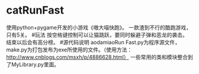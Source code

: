 # catRunFast
使用python+pygame开发的小游戏《嗷大喵快跑》。 一款渣到不行的酷跑游戏，只有5关。
#玩法
按空格键控制可以让猫跳跃，要同时躲避子弹和恶龙的袭击。
结束以后会有高分榜。
#源代码说明
aodamiaoRun Fast.py为程序源文件，make.py为打包发布为exe所使用的文件。（使用方法：http://www.cnblogs.com/msxh/p/4886628.html）
一些常用的类和模块整合到了MyLibrary.py里面。
